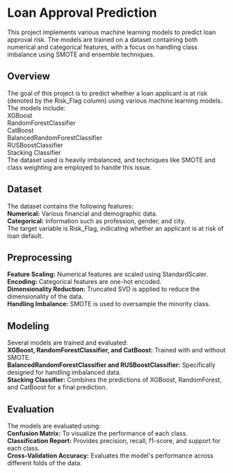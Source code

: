 # Loan Approval Prediction
This project implements various machine learning models to predict loan approval risk. The models are trained on a dataset containing both numerical and categorical features, with a focus on handling class imbalance using SMOTE and ensemble techniques.

## Overview
The goal of this project is to predict whether a loan applicant is at risk (denoted by the Risk_Flag column) using various machine learning models. The models include:<br>
XGBoost<br>
RandomForestClassifier<br>
CatBoost<br>
BalancedRandomForestClassifier<br>
RUSBoostClassifier<br>
Stacking Classifier<br>
The dataset used is heavily imbalanced, and techniques like SMOTE and class weighting are employed to handle this issue.

## Dataset
The dataset contains the following features:<br>
**Numerical:** Various financial and demographic data.<br>
**Categorical:** Information such as profession, gender, and city.<br>
The target variable is Risk_Flag, indicating whether an applicant is at risk of loan default.

## Preprocessing
**Feature Scaling:** Numerical features are scaled using StandardScaler.<br>
**Encoding:** Categorical features are one-hot encoded.<br>
**Dimensionality Reduction:** Truncated SVD is applied to reduce the dimensionality of the data.<br>
**Handling Imbalance:** SMOTE is used to oversample the minority class.<br>

## Modeling
Several models are trained and evaluated:<br>
**XGBoost, RandomForestClassifier, and CatBoost:** Trained with and without SMOTE.<br>
**BalancedRandomForestClassifier and RUSBoostClassifier:** Specifically designed for handling imbalanced data.<br>
**Stacking Classifier:** Combines the predictions of XGBoost, RandomForest, and CatBoost for a final prediction.<br>

## Evaluation
The models are evaluated using:<br>
**Confusion Matrix:** To visualize the performance of each class.<br>
**Classification Report:** Provides precision, recall, f1-score, and support for each class.<br>
**Cross-Validation Accuracy:** Evaluates the model's performance across different folds of the data.



